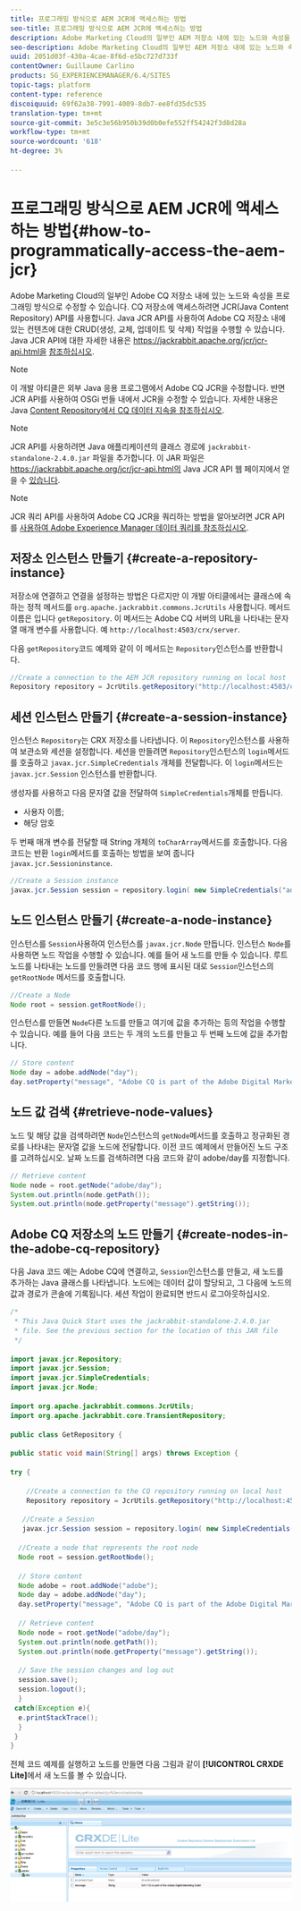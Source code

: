```yaml
---
title: 프로그래밍 방식으로 AEM JCR에 액세스하는 방법
seo-title: 프로그래밍 방식으로 AEM JCR에 액세스하는 방법
description: Adobe Marketing Cloud의 일부인 AEM 저장소 내에 있는 노드와 속성을 프로그래밍 방식으로 수정할 수 있습니다
seo-description: Adobe Marketing Cloud의 일부인 AEM 저장소 내에 있는 노드와 속성을 프로그래밍 방식으로 수정할 수 있습니다
uuid: 2051d03f-430a-4cae-8f6d-e5bc727d733f
contentOwner: Guillaume Carlino
products: SG_EXPERIENCEMANAGER/6.4/SITES
topic-tags: platform
content-type: reference
discoiquuid: 69f62a38-7991-4009-8db7-ee8fd35dc535
translation-type: tm+mt
source-git-commit: 3e5c3e56b950b39d0b0efe552ff54242f3d8d28a
workflow-type: tm+mt
source-wordcount: '618'
ht-degree: 3%

---
```



# 프로그래밍 방식으로 AEM JCR에 액세스하는 방법{#how-to-programmatically-access-the-aem-jcr}

Adobe Marketing Cloud의 일부인 Adobe CQ 저장소 내에 있는 노드와 속성을 프로그래밍 방식으로 수정할 수 있습니다. CQ 저장소에 액세스하려면 JCR(Java Content Repository) API를 사용합니다. Java JCR API를 사용하여 Adobe CQ 저장소 내에 있는 컨텐츠에 대한 CRUD(생성, 교체, 업데이트 및 삭제) 작업을 수행할 수 있습니다. Java JCR API에 대한 자세한 내용은 https://jackrabbit.apache.org/jcr/jcr-api.html을 [참조하십시오](https://jackrabbit.apache.org/jcr/jcr-api.html).

>[!NOTE]
>
>이 개발 아티클은 외부 Java 응용 프로그램에서 Adobe CQ JCR을 수정합니다. 반면 JCR API를 사용하여 OSGi 번들 내에서 JCR을 수정할 수 있습니다. 자세한 내용은 Java [Content Repository에서 CQ 데이터 지속을 참조하십시오](https://helpx.adobe.com/experience-manager/using/persisting-cq-data-java-content1.html).

>[!NOTE]
>
>JCR API를 사용하려면 Java 애플리케이션의 클래스 경로에 `jackrabbit-standalone-2.4.0.jar` 파일을 추가합니다. 이 JAR 파일은 https://jackrabbit.apache.org/jcr/jcr-api.html의 Java JCR API 웹 페이지에서 얻을 수 [있습니다](https://jackrabbit.apache.org/jcr/jcr-api.html).

>[!NOTE]
>
>JCR 쿼리 API를 사용하여 Adobe CQ JCR을 쿼리하는 방법을 알아보려면 JCR API를 [사용하여 Adobe Experience Manager 데이터 쿼리를 참조하십시오](https://helpx.adobe.com/experience-manager/using/querying-experience-manager-data-using1.html).

## 저장소 인스턴스 만들기 {#create-a-repository-instance}

저장소에 연결하고 연결을 설정하는 방법은 다르지만 이 개발 아티클에서는 클래스에 속하는 정적 메서드를 `org.apache.jackrabbit.commons.JcrUtils` 사용합니다. 메서드 이름은 입니다 `getRepository`. 이 메서드는 Adobe CQ 서버의 URL을 나타내는 문자열 매개 변수를 사용합니다. 예 `http://localhost:4503/crx/server`.

다음 `getRepository`코드 예제와 같이 이 메서드는 `Repository`인스턴스를 반환합니다.

```java
//Create a connection to the AEM JCR repository running on local host
Repository repository = JcrUtils.getRepository("http://localhost:4503/crx/server");
```

## 세션 인스턴스 만들기 {#create-a-session-instance}

인스턴스 `Repository`는 CRX 저장소를 나타냅니다. 이 `Repository`인스턴스를 사용하여 보관소와 세션을 설정합니다. 세션을 만들려면 `Repository`인스턴스의 `login`메서드를 호출하고 `javax.jcr.SimpleCredentials` 개체를 전달합니다. 이 `login`메서드는 `javax.jcr.Session` 인스턴스를 반환합니다.

생성자를 사용하고 다음 문자열 값을 전달하여 `SimpleCredentials`개체를 만듭니다.

* 사용자 이름;
* 해당 암호

두 번째 매개 변수를 전달할 때 String 개체의 `toCharArray`메서드를 호출합니다. 다음 코드는 반환 `login`메서드를 호출하는 방법을 보여 줍니다 `javax.jcr.Sessioninstance`.

```java
//Create a Session instance
javax.jcr.Session session = repository.login( new SimpleCredentials("admin", "admin".toCharArray()));
```

## 노드 인스턴스 만들기 {#create-a-node-instance}

인스턴스를 `Session`사용하여 인스턴스를 `javax.jcr.Node` 만듭니다. 인스턴스 `Node`를 사용하면 노드 작업을 수행할 수 있습니다. 예를 들어 새 노드를 만들 수 있습니다. 루트 노드를 나타내는 노드를 만들려면 다음 코드 행에 표시된 대로 `Session`인스턴스의 `getRootNode` 메서드를 호출합니다.

```java
//Create a Node
Node root = session.getRootNode();
```

인스턴스를 만들면 `Node`다른 노드를 만들고 여기에 값을 추가하는 등의 작업을 수행할 수 있습니다. 예를 들어 다음 코드는 두 개의 노드를 만들고 두 번째 노드에 값을 추가합니다.

```java
// Store content 
Node day = adobe.addNode("day");
day.setProperty("message", "Adobe CQ is part of the Adobe Digital Marketing Suite!");
```

## 노드 값 검색 {#retrieve-node-values}

노드 및 해당 값을 검색하려면 `Node`인스턴스의 `getNode`메서드를 호출하고 정규화된 경로를 나타내는 문자열 값을 노드에 전달합니다. 이전 코드 예제에서 만들어진 노드 구조를 고려하십시오. 날짜 노드를 검색하려면 다음 코드와 같이 adobe/day를 지정합니다.

```java
// Retrieve content
Node node = root.getNode("adobe/day");
System.out.println(node.getPath());
System.out.println(node.getProperty("message").getString());
```

## Adobe CQ 저장소의 노드 만들기 {#create-nodes-in-the-adobe-cq-repository}

다음 Java 코드 예는 Adobe CQ에 연결하고, `Session`인스턴스를 만들고, 새 노드를 추가하는 Java 클래스를 나타냅니다. 노드에는 데이터 값이 할당되고, 그 다음에 노드의 값과 경로가 콘솔에 기록됩니다. 세션 작업이 완료되면 반드시 로그아웃하십시오.

```java
/*
 * This Java Quick Start uses the jackrabbit-standalone-2.4.0.jar
 * file. See the previous section for the location of this JAR file
 */
 
import javax.jcr.Repository; 
import javax.jcr.Session; 
import javax.jcr.SimpleCredentials; 
import javax.jcr.Node; 
 
import org.apache.jackrabbit.commons.JcrUtils;
import org.apache.jackrabbit.core.TransientRepository;

public class GetRepository {

public static void main(String[] args) throws Exception { 
 
try { 
 
    //Create a connection to the CQ repository running on local host 
    Repository repository = JcrUtils.getRepository("http://localhost:4503/crx/server");
   
   //Create a Session
   javax.jcr.Session session = repository.login( new SimpleCredentials("admin", "admin".toCharArray())); 
 
  //Create a node that represents the root node
  Node root = session.getRootNode(); 
 
  // Store content 
  Node adobe = root.addNode("adobe"); 
  Node day = adobe.addNode("day"); 
  day.setProperty("message", "Adobe CQ is part of the Adobe Digital Marketing Suite!");

  // Retrieve content 
  Node node = root.getNode("adobe/day"); 
  System.out.println(node.getPath()); 
  System.out.println(node.getProperty("message").getString()); 
 
  // Save the session changes and log out
  session.save(); 
  session.logout();
  }
 catch(Exception e){
  e.printStackTrace();
  }
 } 
}
```

전체 코드 예제를 실행하고 노드를 만들면 다음 그림과 같이 **[!UICONTROL CRXDE Lite]**&#x200B;에서 새 노드를 볼 수 있습니다.

![chlimage_1-68](assets/chlimage_1-68.png)


